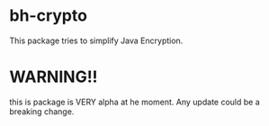# bh-crypto

This package tries to simplify Java Encryption.


# WARNING!!

this is package is VERY alpha at he moment. Any update could be a breaking change. 
